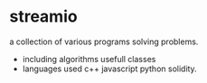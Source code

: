 # streamio
a collection of various programs solving problems.
* including algorithms usefull classes
* languages used c++ javascript python solidity.

